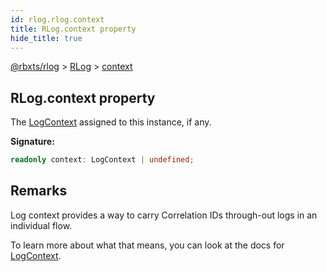 ```yaml
---
id: rlog.rlog.context
title: RLog.context property
hide_title: true
---
```


[@rbxts/rlog](./rlog.md) &gt; [RLog](./rlog.rlog.md) &gt; [context](./rlog.rlog.context.md)

## RLog.context property

The [LogContext](./rlog.logcontext.md) assigned to this instance, if any.

**Signature:**

```typescript
readonly context: LogContext | undefined;
```

## Remarks

Log context provides a way to carry Correlation IDs through-out logs in an individual flow.

To learn more about what that means, you can look at the docs for [LogContext](./rlog.logcontext.md)<!-- -->.
